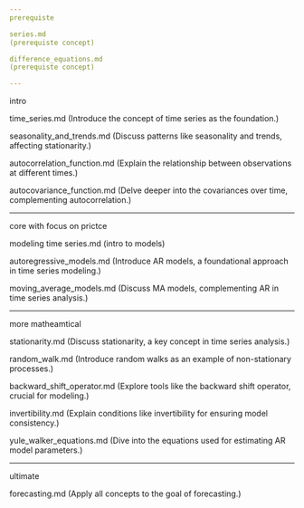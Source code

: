 ```yaml
---
prerequiste

series.md
(prerequiste concept)

difference_equations.md
(prerequiste concept)

---
```

intro 

time_series.md
(Introduce the concept of time series as the foundation.)

seasonality_and_trends.md
(Discuss patterns like seasonality and trends, affecting stationarity.)

autocorrelation_function.md
(Explain the relationship between observations at different times.)

autocovariance_function.md
(Delve deeper into the covariances over time, complementing autocorrelation.)

---
core with focus on prictce

modeling time series.md
(intro to models)

autoregressive_models.md
(Introduce AR models, a foundational approach in time series modeling.)

moving_average_models.md
(Discuss MA models, complementing AR in time series analysis.)

---

more matheamtical

stationarity.md
(Discuss stationarity, a key concept in time series analysis.)

random_walk.md
(Introduce random walks as an example of non-stationary processes.)

backward_shift_operator.md
(Explore tools like the backward shift operator, crucial for modeling.)

invertibility.md
(Explain conditions like invertibility for ensuring model consistency.)

yule_walker_equations.md
(Dive into the equations used for estimating AR model parameters.)

---
ultimate

forecasting.md
(Apply all concepts to the goal of forecasting.)

